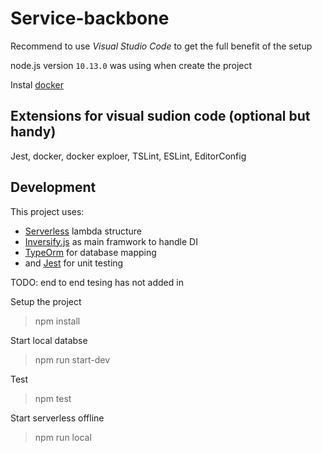 # Service-backbone

Recommend to use *Visual Studio Code* to get the full benefit of the setup

node.js version `10.13.0` was using when create the project

Instal [docker](https://www.docker.com/ "docker site")

## Extensions for visual sudion code (optional but handy)

Jest, docker, docker exploer, TSLint, ESLint, EditorConfig

## Development

This project uses:

* [Serverless](https://serverless.com/framework/docs/providers/aws/guide/) lambda structure
* [Inversify.js](https://github.com/inversify/InversifyJS/blob/master/wiki/readme.md)  as main framwork to handle DI
* [TypeOrm](http://typeorm.io/#/)   for database mapping
* and [Jest](https://jestjs.io/docs/en/getting-started) for unit testing

TODO:
end to end tesing has not added in

Setup the project
> npm install

Start local databse
> npm run start-dev

Test
> npm test

Start serverless offline
> npm run local
